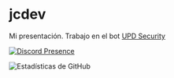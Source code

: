 # jcdev
Mi presentación. Trabajo en el bot [UPD Security](https://discord.updbot.com)

[![Discord Presence](https://lanyard-profile-readme.vercel.app/api/354178131680165888
                            )](https://discord.com/users/354178131680165888)


![Estadísticas de GitHub](https://github-readme-stats.vercel.app/api?username=jc-discdev&show_icons=true&theme=dark)
